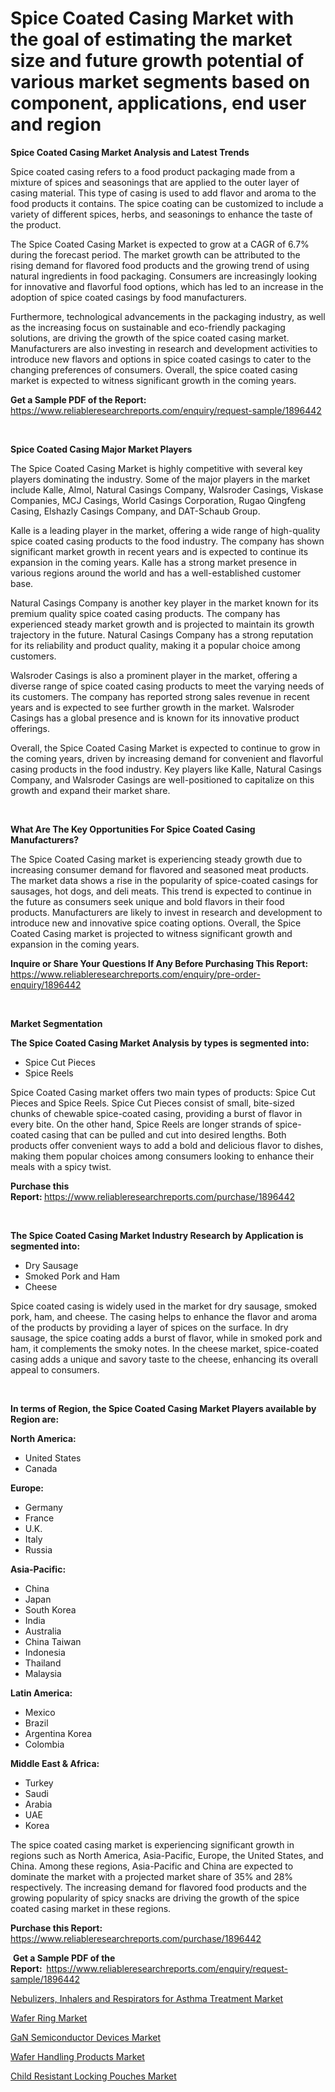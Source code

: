 <p><h1>Spice Coated Casing Market with the goal of estimating the market size and future growth potential of various market segments based on component, applications, end user and region</h1></p><p><strong>Spice Coated Casing Market Analysis and Latest Trends</strong></p>
<p><p>Spice coated casing refers to a food product packaging made from a mixture of spices and seasonings that are applied to the outer layer of casing material. This type of casing is used to add flavor and aroma to the food products it contains. The spice coating can be customized to include a variety of different spices, herbs, and seasonings to enhance the taste of the product.</p><p>The Spice Coated Casing Market is expected to grow at a CAGR of 6.7% during the forecast period. The market growth can be attributed to the rising demand for flavored food products and the growing trend of using natural ingredients in food packaging. Consumers are increasingly looking for innovative and flavorful food options, which has led to an increase in the adoption of spice coated casings by food manufacturers.</p><p>Furthermore, technological advancements in the packaging industry, as well as the increasing focus on sustainable and eco-friendly packaging solutions, are driving the growth of the spice coated casing market. Manufacturers are also investing in research and development activities to introduce new flavors and options in spice coated casings to cater to the changing preferences of consumers. Overall, the spice coated casing market is expected to witness significant growth in the coming years.</p></p>
<p><strong>Get a Sample PDF of the Report:&nbsp;</strong> <a href="https://www.reliableresearchreports.com/enquiry/request-sample/1896442">https://www.reliableresearchreports.com/enquiry/request-sample/1896442</a></p>
<p>&nbsp;</p>
<p><strong>Spice Coated Casing Major Market Players</strong></p>
<p><p>The Spice Coated Casing Market is highly competitive with several key players dominating the industry. Some of the major players in the market include Kalle, Almol, Natural Casings Company, Walsroder Casings, Viskase Companies, MCJ Casings, World Casings Corporation, Rugao Qingfeng Casing, Elshazly Casings Company, and DAT-Schaub Group.</p><p>Kalle is a leading player in the market, offering a wide range of high-quality spice coated casing products to the food industry. The company has shown significant market growth in recent years and is expected to continue its expansion in the coming years. Kalle has a strong market presence in various regions around the world and has a well-established customer base.</p><p>Natural Casings Company is another key player in the market known for its premium quality spice coated casing products. The company has experienced steady market growth and is projected to maintain its growth trajectory in the future. Natural Casings Company has a strong reputation for its reliability and product quality, making it a popular choice among customers.</p><p>Walsroder Casings is also a prominent player in the market, offering a diverse range of spice coated casing products to meet the varying needs of its customers. The company has reported strong sales revenue in recent years and is expected to see further growth in the market. Walsroder Casings has a global presence and is known for its innovative product offerings.</p><p>Overall, the Spice Coated Casing Market is expected to continue to grow in the coming years, driven by increasing demand for convenient and flavorful casing products in the food industry. Key players like Kalle, Natural Casings Company, and Walsroder Casings are well-positioned to capitalize on this growth and expand their market share.</p></p>
<p>&nbsp;</p>
<p><strong>What Are The Key Opportunities For Spice Coated Casing Manufacturers?</strong></p>
<p><p>The Spice Coated Casing market is experiencing steady growth due to increasing consumer demand for flavored and seasoned meat products. The market data shows a rise in the popularity of spice-coated casings for sausages, hot dogs, and deli meats. This trend is expected to continue in the future as consumers seek unique and bold flavors in their food products. Manufacturers are likely to invest in research and development to introduce new and innovative spice coating options. Overall, the Spice Coated Casing market is projected to witness significant growth and expansion in the coming years.</p></p>
<p><strong>Inquire or Share Your Questions If Any Before Purchasing This Report:</strong> <a href="https://www.reliableresearchreports.com/enquiry/pre-order-enquiry/1896442">https://www.reliableresearchreports.com/enquiry/pre-order-enquiry/1896442</a></p>
<p>&nbsp;</p>
<p><strong>Market Segmentation</strong></p>
<p><strong>The Spice Coated Casing Market Analysis by types is segmented into:</strong></p>
<p><ul><li>Spice Cut Pieces</li><li>Spice Reels</li></ul></p>
<p><p>Spice Coated Casing market offers two main types of products: Spice Cut Pieces and Spice Reels. Spice Cut Pieces consist of small, bite-sized chunks of chewable spice-coated casing, providing a burst of flavor in every bite. On the other hand, Spice Reels are longer strands of spice-coated casing that can be pulled and cut into desired lengths. Both products offer convenient ways to add a bold and delicious flavor to dishes, making them popular choices among consumers looking to enhance their meals with a spicy twist.</p></p>
<p><strong>Purchase this Report:&nbsp;</strong><a href="https://www.reliableresearchreports.com/purchase/1896442">https://www.reliableresearchreports.com/purchase/1896442</a></p>
<p>&nbsp;</p>
<p><strong>The Spice Coated Casing Market Industry Research by Application is segmented into:</strong></p>
<p><ul><li>Dry Sausage</li><li>Smoked Pork and Ham</li><li>Cheese</li></ul></p>
<p><p>Spice coated casing is widely used in the market for dry sausage, smoked pork, ham, and cheese. The casing helps to enhance the flavor and aroma of the products by providing a layer of spices on the surface. In dry sausage, the spice coating adds a burst of flavor, while in smoked pork and ham, it complements the smoky notes. In the cheese market, spice-coated casing adds a unique and savory taste to the cheese, enhancing its overall appeal to consumers.</p></p>
<p>&nbsp;</p>
<p><strong>In terms of Region, the Spice Coated Casing Market Players available by Region are:</strong></p>
<p>
    <p> <strong> North America: </strong>
        <ul>
            <li>United States</li>
            <li>Canada</li>
        </ul>
        </p> 
    <p> <strong> Europe: </strong>
        <ul>
            <li>Germany</li>
            <li>France</li>
            <li>U.K.</li>
            <li>Italy</li>
            <li>Russia</li>
        </ul>
        </p> 
    <p> <strong> Asia-Pacific: </strong>
        <ul>
            <li>China</li>
            <li>Japan</li>
            <li>South Korea</li>
            <li>India</li>
            <li>Australia</li>
            <li>China Taiwan</li>
            <li>Indonesia</li>
            <li>Thailand</li>
            <li>Malaysia</li>
        </ul>
        </p> 
    <p> <strong> Latin America: </strong>
        <ul>
            <li>Mexico</li>
            <li>Brazil</li>
            <li>Argentina Korea</li>
            <li>Colombia</li>
        </ul>
        </p> 
    <p> <strong> Middle East & Africa: </strong>
        <ul>
            <li>Turkey</li>
            <li>Saudi</li>
            <li>Arabia</li>
            <li>UAE</li>
            <li>Korea</li>
        </ul>
    </p>
    </p>
<p><p>The spice coated casing market is experiencing significant growth in regions such as North America, Asia-Pacific, Europe, the United States, and China. Among these regions, Asia-Pacific and China are expected to dominate the market with a projected market share of 35% and 28% respectively. The increasing demand for flavored food products and the growing popularity of spicy snacks are driving the growth of the spice coated casing market in these regions.</p></p>
<p><strong>Purchase this Report: </strong><a href="https://www.reliableresearchreports.com/purchase/1896442">https://www.reliableresearchreports.com/purchase/1896442</a></p>
<p>&nbsp;<strong>Get a Sample PDF of the Report:&nbsp;&nbsp;</strong><a href="https://www.reliableresearchreports.com/enquiry/request-sample/1896442">https://www.reliableresearchreports.com/enquiry/request-sample/1896442</a></p>
<p><strong></strong></p>
<p><p><a href="https://funky-papaya-cf4.notion.site/Nebulizers-Inhalers-and-Respirators-for-Asthma-Treatment-Market-Size-Growing-and-Forecasted-for-per-9393c8e59cad4df1b061d44ecfe6190a">Nebulizers, Inhalers and Respirators for Asthma Treatment Market</a></p><p><a href="https://view.publitas.com/reportprime-1/wafer-ring-market-size-furnishes-valuable-information-encompassing-market-share-market-trends-and-projections-spanning-from-2024-to-2031/">Wafer Ring Market</a></p><p><a href="https://summer-dogwood-3e9.notion.site/GaN-Semiconductor-Devices-Market-Research-Report-Reveals-The-Latest-Trends-And-Opportunities-of-this-e38c2b7251c44672ae58281930fc3eea">GaN Semiconductor Devices Market</a></p><p><a href="https://view.publitas.com/reportprime-1/wafer-handling-products-market-offers-provide-insightful-data-for-the-time-period-from-2024-to-2031-and-also-provide-analysis-based-on-application-type-and-region/">Wafer Handling Products Market</a></p><p><a href="https://github.com/danielneavesallisons03mba/Market-Research-Report-List-1/blob/main/child-resistant-locking-pouches-market.md">Child Resistant Locking Pouches Market</a></p></p>